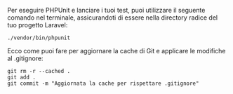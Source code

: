 Per eseguire PHPUnit e lanciare i tuoi test, puoi utilizzare il seguente comando nel terminale, assicurandoti di essere nella directory radice del tuo progetto Laravel:

`./vendor/bin/phpunit`

Ecco come puoi fare per aggiornare la cache di Git e applicare le modifiche al .gitignore:

```
git rm -r --cached .
git add .
git commit -m "Aggiornata la cache per rispettare .gitignore"
```